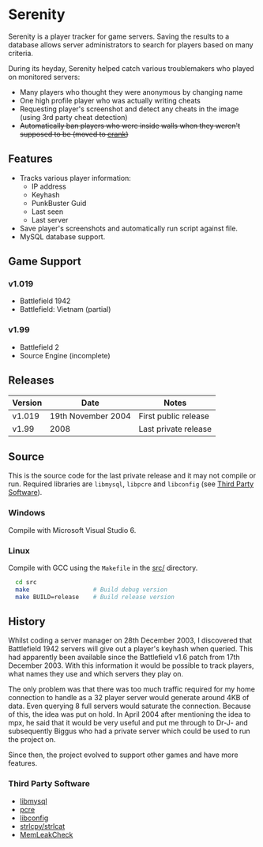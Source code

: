 # Serenity

Serenity is a player tracker for game servers. Saving the results to a database allows server administrators to search for players based on many criteria.

During its heyday, Serenity helped catch various troublemakers who played on monitored servers:

* Many players who thought they were anonymous by changing name
* One high profile player who was actually writing cheats
* Requesting player's screenshot and detect any cheats in the image (using 3rd party cheat detection)
* ~~Automatically ban players who were inside walls when they weren't supposed to be (moved to [crank](https://github.com/literatesnow/crank))~~

## Features

* Tracks various player information:
    * IP address
    * Keyhash
    * PunkBuster Guid
    * Last seen
    * Last server
* Save player's screenshots and automatically run script against file.
* MySQL database support.

## Game Support

### v1.019

* Battlefield 1942
* Battlefield: Vietnam (partial)

### v1.99

* Battlefield 2
* Source Engine (incomplete)

## Releases

Version|Date|Notes
---|---|---
v1.019|19th November 2004|First public release
v1.99|2008|Last private release

## Source

This is the source code for the last private release and it may not compile or run.
Required libraries are ``libmysql``, ``libpcre`` and ``libconfig`` (see [Third Party Software](#third-party-software)).

### Windows

Compile with Microsoft Visual Studio 6.

### Linux

Compile with GCC using the ``Makefile`` in the [src/](src/) directory.

```bash
  cd src
  make                  # Build debug version
  make BUILD=release    # Build release version
```

## History

Whilst coding a server manager on 28th December 2003, I discovered that Battlefield 1942 servers will give out a player's keyhash when queried. This had apparently been available since the Battlefield v1.6 patch from 17th December 2003. With this information it would be possible to track players, what names they use and which servers they play on.

The only problem was that there was too much traffic required for my home connection to handle as a 32 player server would generate around 4KB of data. Even querying 8 full servers would saturate the connection. Because of this, the idea was put on hold. In April 2004 after mentioning the idea to mpx, he said that it would be very useful and put me through to Dr-J- and subsequently Biggus who had a private server which could be used to run the project on.

Since then, the project evolved to support other games and have more features.

### Third Party Software

* [libmysql](https://dev.mysql.com/downloads/connector/c/)
* [pcre](https://www.pcre.org/)
* [libconfig](https://github.com/hyperrealm/libconfig)
* [strlcpy/strlcat](http://www.gratisoft.us/todd/papers/strlcpy.html)
* [MemLeakCheck](http://tunesmithy.co.uk/memleakcheck/index.htm)
